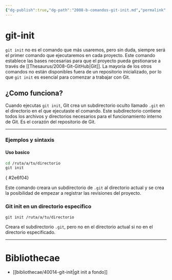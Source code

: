 ```yaml
---
{"dg-publish":true,"dg-path":"2008-b-comandos-git-init.md","permalink":"/2008-b-comandos-git-init/"}
---
```


# git-init

`git init` no es el comando que más usaremos, pero sin duda, siempre será el primer comando que ejecutaremos en cada proyecto. Este comando establece las bases necesarias para que el proyecto pueda gestionarse a través de [[Thesaurus/2008-Git-GitHub\|Git]]. La mayoría de los otros comandos no están disponibles fuera de un repositorio inicializado, por lo que `git init` es esencial para comenzar a trabajar con Git.
## ¿Como funciona?

Cuando ejecutas `git init`, Git crea un subdirectorio oculto llamado `.git` en el directorio en el que ejecutaste el comando. Este subdirectorio contiene todos los archivos y directorios necesarios para el funcionamiento interno de Git. Es el corazón del repositorio de Git.

---
### Ejemplos y sintaxis

#### Uso basico

```bash
cd /ruta/a/tu/directorio
git init
```
{ #2e6f04}


Este comando creara un subdirectorio de `.git` al directorio actual y se crea la posibilidad de empezar a registrar las revisiones del proyecto.

### Git init en un directorio especifico

```bash
git init /ruta/a/tu/directorio
```
Creara el subdirectorio `.git`, pero no en el directorio actual si no en el directorio especificado.

---
# Bibliothecae
- [[bibliothecae/40014-git-init\|git init a fondo]]